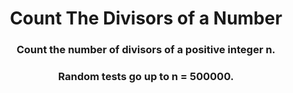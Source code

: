 <div align = "center">

# Count The Divisors of a Number

</div>

<div align = "center">

<h3>Count the number of divisors of a positive integer n.</h3>

<h3>Random tests go up to n = 500000.</h3>

</div>

